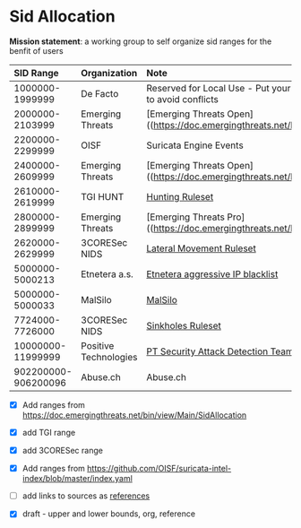 # Sid Allocation

**Mission statement**: a working group to self organize sid ranges for the benfit of users


|      SID Range    | Organization          | Note                                                                                                 |
| :---------------- | :-------------------- | :--------------------------------------------------------------------------------------------------- |
| 1000000-1999999   | De Facto              | Reserved for Local Use - Put your custom rules in this range to avoid conflicts                      |
| 2000000-2103999   | Emerging Threats      | [Emerging Threats Open]((https://doc.emergingthreats.net/bin/view/Main/SidAllocation)                |
| 2200000-2299999   | OISF                  | Suricata Engine Events                                                                               |
| 2400000-2609999   | Emerging Threats      | [Emerging Threats Open]((https://doc.emergingthreats.net/bin/view/Main/SidAllocation)                |
| 2610000-2619999   | TGI HUNT              | [Hunting Ruleset](https://github.com/travisbgreen/hunting-rules)                                     |
| 2800000-2899999   | Emerging Threats      | [Emerging Threats Pro]((https://doc.emergingthreats.net/bin/view/Main/SidAllocation)                 |
| 2620000-2629999   | 3CORESec NIDS         | [Lateral Movement Ruleset](https://dtection.io/ruleset)                                              |
| 5000000-5000213   | Etnetera a.s.         | [Etnetera aggressive IP blacklist](https://security.etnetera.cz/feeds/etn_aggressive.rules)          |
| 5000000-5000033   | MalSilo               | [MalSilo](https://malsilo.gitlab.io/feeds/)                                                          |
| 7724000-7726000   | 3CORESec NIDS         | [Sinkholes Ruleset](https://dtection.io/ruleset)                                                     |
| 10000000-11999999 | Positive Technologies | [PT Security Attack Detection Team ruleset](https://github.com/ptresearch/AttackDetection#sid-range) |
| 902200000-906200096 | Abuse.ch            | Abuse.ch                                                                                             |



- [x] Add ranges from https://doc.emergingthreats.net/bin/view/Main/SidAllocation
- [x] add TGI range
- [x] add 3CORESec range
- [x] Add ranges from https://github.com/OISF/suricata-intel-index/blob/master/index.yaml
- [ ] add links to sources as [references](https://doc.emergingthreats.net/bin/view/Main/SidAllocation)
- [x] draft - upper and lower bounds, org, reference




